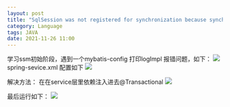 ```yaml
---
layout: post
title: "SqlSession was not registered for synchronization because synchronization is not active事务开启失败"
category: Language
tags: JAVA
date: 2021-11-26 11:00
---
```


学习ssm初始阶段，遇到一个mybatis-config 打印logImpl 报错问题，如下：
![]({{site.url}}/pics/java/1.png)
spring-sevice.xml 配置如下
![]({{site.url}}/pics/java/2.png)

解决方法：
在在service层里依赖注入进去@Transactional
![]({{site.url}}/pics/java/3.png)

最后运行如下：
![]({{site.url}}/pics/java/4.png)
